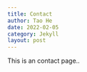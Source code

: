 ```yaml
---
title: Contact
author: Tao He
date: 2022-02-05
category: Jekyll
layout: post
---
```


This is an contact page..
